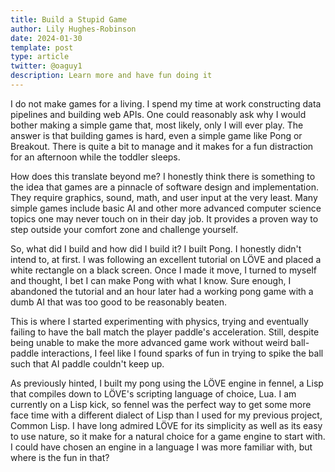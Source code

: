 ```yaml
---
title: Build a Stupid Game
author: Lily Hughes-Robinson
date: 2024-01-30
template: post
type: article
twitter: @oaguy1
description: Learn more and have fun doing it
---
```


I do not make games for a living. I spend my time at work constructing data pipelines and building web APIs. One could reasonably ask why I would bother making a simple game that, most likely, only I will ever play. The answer is that building games is hard, even a simple game like Pong or Breakout. There is quite a bit to manage and it makes for a fun distraction for an afternoon while the toddler sleeps.

How does this translate beyond me? I honestly think there is something to the idea that games are a pinnacle of software design and implementation. They require graphics, sound, math, and user input at the very least. Many simple games include basic AI and other more advanced computer science topics one may never touch on in their day job. It provides a proven way to step outside your comfort zone and challenge yourself.

So, what did I build and how did I build it? I built Pong. I honestly didn't intend to, at first. I was following an excellent tutorial on LÖVE and placed a white rectangle on a black screen. Once I made it move, I turned to myself and thought, I bet I can make Pong with what I know. Sure enough, I abandoned the tutorial and an hour later had a working pong game with a dumb AI that was too good to be reasonably beaten.

This is where I started experimenting with physics, trying and eventually failing to have the ball match the player paddle's acceleration. Still, despite being unable to make the more advanced game work without weird ball-paddle interactions, I feel like I found sparks of fun in trying to spike the ball such that AI paddle couldn't keep up.

As previously hinted, I built my pong using the LÖVE engine in fennel, a Lisp that compiles down to LÖVE's scripting language of choice, Lua. I am currently on a Lisp kick, so fennel was the perfect way to get some more face time with a different dialect of Lisp than I used for my previous project, Common Lisp. I have long admired LÖVE for its simplicity as well as its easy to use nature, so it make for a natural choice for a game engine to start with. I could have chosen an engine in a language I was more familiar with, but where is the fun in that? 

